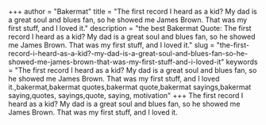 +++
author = "Bakermat"
title = "The first record I heard as a kid? My dad is a great soul and blues fan, so he showed me James Brown. That was my first stuff, and I loved it."
description = "the best Bakermat Quote: The first record I heard as a kid? My dad is a great soul and blues fan, so he showed me James Brown. That was my first stuff, and I loved it."
slug = "the-first-record-i-heard-as-a-kid?-my-dad-is-a-great-soul-and-blues-fan-so-he-showed-me-james-brown-that-was-my-first-stuff-and-i-loved-it"
keywords = "The first record I heard as a kid? My dad is a great soul and blues fan, so he showed me James Brown. That was my first stuff, and I loved it.,bakermat,bakermat quotes,bakermat quote,bakermat sayings,bakermat saying,quotes, sayings,quote, saying, motivation"
+++
The first record I heard as a kid? My dad is a great soul and blues fan, so he showed me James Brown. That was my first stuff, and I loved it.

